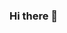 ### Hi there 👋

<!--
**francisfeng/francisfeng** is a ✨ _special_ ✨ repository because its `README.md` (this file) appears on your GitHub profile.

Here are some ideas to get you started:

- 🔭 I’m currently working on ...
- 🌱 I’m currently learning ...
- 👯 I’m looking to collaborate on ...
- 🤔 I’m looking for help with ...
- 💬 Ask me about ...
- 📫 How to reach me: ...
- 😄 Pronouns: ...
- ⚡ Fun fact: ...


My Blog (Chinese): https://francis.xyz

My Apps (the website is currently Simplified Chinese only, but the apps support English.): [Shiny Stone](https://shinystone.net/)
-->
